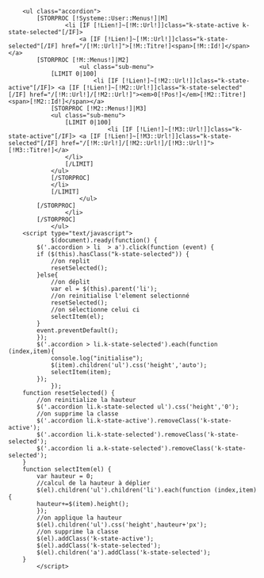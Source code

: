 		<ul class="accordion">
		    [STORPROC [!Systeme::User::Menus!]|M]
                    <li [IF [!Lien!]~[!M::Url!]]class="k-state-active k-state-selected"[/IF]>
                        <a [IF [!Lien!]~[!M::Url!]]class="k-state-selected"[/IF] href="/[!M::Url!]">[!M::Titre!]<span>[!M::Id!]</span></a>
			[STORPROC [!M::Menus!]|M2]
                        <ul class="sub-menu">
			    [LIMIT 0|100]
                            <li [IF [!Lien!]~[!M2::Url!]]class="k-state-active"[/IF]> <a [IF [!Lien!]~[!M2::Url!]]class="k-state-selected"[/IF] href="/[!M::Url!]/[!M2::Url!]"><em>0[!Pos!]</em>[!M2::Titre!]<span>[!M2::Id!]</span></a>
				[STORPROC [!M2::Menus!]|M3]
				<ul class="sub-menu">
				    [LIMIT 0|100]
	                            <li [IF [!Lien!]~[!M3::Url!]]class="k-state-active"[/IF]> <a [IF [!Lien!]~[!M3::Url!]]class="k-state-selected"[/IF] href="/[!M::Url!]/[!M2::Url!]/[!M3::Url!]">[!M3::Titre!]</a>
				    </li>
				    [/LIMIT]
				</ul>
				[/STORPROC]
			    </li>
			    [/LIMIT]
                        </ul>
			[/STORPROC]
                    </li>
		    [/STORPROC]
                </ul>
		<script type="text/javascript">
                $(document).ready(function() {
		    $('.accordion > li  > a').click(function (event) {
			if ($(this).hasClass("k-state-selected")) {
			    //on replit
			    resetSelected();
			}else{
			    //on déplit
			    var el = $(this).parent('li');
			    //on reinitialise l'element selectionné
			    resetSelected();
			    //on sélectionne celui ci
			    selectItem(el);
			}
			event.preventDefault();
		    });
		    $('.accordion > li.k-state-selected').each(function (index,item){
			    console.log("initialise");
			    $(item).children('ul').css('height','auto');
			    selectItem(item);
		    });
                });
		function resetSelected() {
		    //on reinitialize la hauteur
		    $('.accordion li.k-state-selected ul').css('height','0');
		    //on supprime la classe
		    $('.accordion li.k-state-active').removeClass('k-state-active');
		    $('.accordion li.k-state-selected').removeClass('k-state-selected');
		    $('.accordion li a.k-state-selected').removeClass('k-state-selected');
		}
		function selectItem(el) {
		    var hauteur = 0;
		    //calcul de la hauteur à déplier
		    $(el).children('ul').children('li').each(function (index,item){
			hauteur+=$(item).height();
		    });
		    //on applique la hauteur
		    $(el).children('ul').css('height',hauteur+'px');
		    //on supprime la classe
		    $(el).addClass('k-state-active');
		    $(el).addClass('k-state-selected');
		    $(el).children('a').addClass('k-state-selected');
		}
            </script>